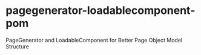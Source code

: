# pagegenerator-loadablecomponent-pom
PageGenerator and LoadableComponent for Better Page Object Model Structure
